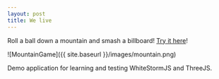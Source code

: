 ```yaml
---
layout: post
title: We live
---
```


Roll a ball down a mountain and smash a billboard! [Try it here](http://mountain.wassuh.com)!

![MountainGame]({{ site.baseurl }}/images/mountain.png)

Demo application for learning and testing WhiteStormJS and ThreeJS.